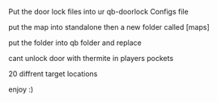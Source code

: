Put the door lock files into ur qb-doorlock Configs file

put the map into standalone then a new folder called [maps]

put the folder into qb folder and replace 

cant unlock door with thermite in players pockets 

20 diffrent target locations

enjoy :)
